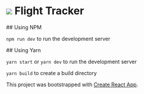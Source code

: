 # ![](https://ga-dash.s3.amazonaws.com/production/assets/logo-9f88ae6c9c3871690e33280fcf557f33.png) Flight Tracker

## Using NPM

`npm run dev`  to run the development server

## Using Yarn

`yarn start` or `yarn dev`  to run the development server

`yarn build` to create a build directory

This project was bootstrapped with [Create React App](https://github.com/facebook/create-react-app).

